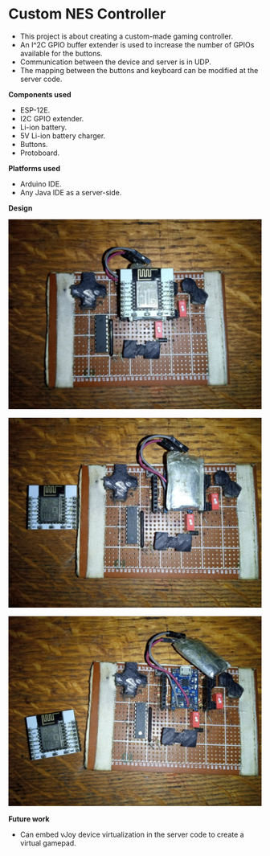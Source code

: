 # Custom NES Controller
- This project is about creating a custom-made gaming controller.
- An I^2C GPIO buffer extender is used to increase the number of GPIOs available for the buttons.
- Communication between the device and server is in UDP.
- The mapping between the buttons and keyboard can be modified at the server code.

**Components used**

- ESP-12E.
- I2C GPIO extender.
- Li-ion battery.
- 5V Li-ion battery charger.
- Buttons.
- Protoboard.

**Platforms used**

- Arduino IDE.
- Any Java IDE as a server-side.

**Design**

![](1.jpg)

![](2.jpg)

![](3.jpg)

**Future work**

- Can embed vJoy device virtualization in the server code to create a virtual gamepad.
